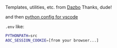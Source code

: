 Templates, utilities, etc. from [Dazbo](https://aoc.just2good.co.uk/)  Thanks, dude!

and then [python config for vscode](https://stackoverflow.com/questions/53653083/how-to-correctly-set-pythonpath-for-visual-studio-code)

`.env` like:
```sh
PYTHONPATH=src
AOC_SESSION_COOKIE=[from your browser...]
```